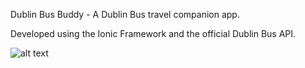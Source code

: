 Dublin Bus Buddy - A Dublin Bus travel companion app.

Developed using the Ionic Framework and the official Dublin Bus API.

![alt text](https://imgur.com/a/sWwUuqh)
